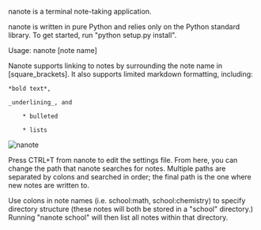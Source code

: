nanote is a terminal note-taking application.

nanote is written in pure Python and relies only on the Python standard library. To get started, run "python setup.py install".

Usage: nanote [note name]

Nanote supports linking to notes by surrounding the note name in [square_brackets]. It also supports limited markdown formatting, including:

    *bold text*, 

    _underlining_, and

        * bulleted

        * lists

![nanote](http://4.bp.blogspot.com/-OwfTCgWkffQ/ULo4I2WZWQI/AAAAAAAAAEw/LW8Nx79znL8/s1600/Screenshot+from+2012-12-01+12:01:45.png)

Press CTRL+T from nanote to edit the settings file. From here, you can change the path that nanote searches for notes. Multiple paths are separated by colons and searched in order; the final path is the one where new notes are written to.

Use colons in note names (i.e. school:math, school:chemistry) to specify directory structure (these notes will both be
stored in a "school" directory.) Running "nanote school" will then list all notes within that directory.